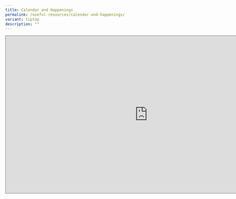 ```yaml
---
title: Calendar and Happenings
permalink: /useful-resources/calendar-and-happenings/
variant: tiptap
description: ""
---
```

<p></p>
<div class="iframe-wrapper">
<iframe style="border:solid 1px #777" height="500" width="900" allowfullscreen="true" frameborder="0" src="https://calendar.google.com/calendar/embed?height=600&amp;wkst=1&amp;ctz=Asia%2FSingapore&amp;showPrint=0&amp;src=Y18zYTMxYWU5N2Q0NDk5NjdkOTJhNWNlNzk2ODZkMTEyYjIwMGE2OGNlNDcyMWZiOGE1MTZhYzkzYzUwMTA5MjhkQGdyb3VwLmNhbGVuZGFyLmdvb2dsZS5jb20&amp;color=%230B8043"></iframe>
</div>
<p></p>